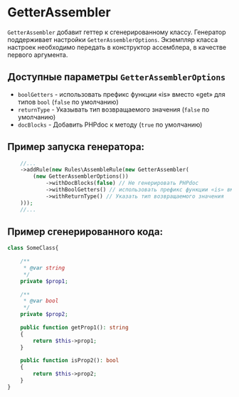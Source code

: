 # GetterAssembler

`GetterAssembler` добавит геттер к сгенерированному классу.
Генератор поддерживает настройки `GetterAssemblerOptions`.
Экземпляр класса настроек необходимо передать в конструктор ассемблера, в качестве первого аргумента.

## Доступные параметры `GetterAssemblerOptions`
- `boolGetters` - использовать префикс функции «is» вместо «get» для типов `bool` (`false` по умолчанию)
- `returnType` - Указывать тип возвращаемого значения (`false` по умолчанию)
- `docBlocks` - Добавить PHPdoc к методу (`true` по умолчанию)

## Пример запуска генератора:
```php
    //...
    ->addRule(new Rules\AssembleRule(new GetterAssembler(
        (new GetterAssemblerOptions())
            ->withDocBlocks(false) // Не генерировать PHPdoc
            ->withBoolGetters() // использовать префикс функции «is» вместо «get» для типов `bool`
            ->withReturnType() // Указать тип возвращаемого значения
    )));
    //...
```

## Пример сгенерированного кода:
```php
class SomeClass{
    
    /** 
     * @var string 
     */
    private $prop1;
    
    /** 
     * @var bool 
     */
    private $prop2;
    
    public function getProp1(): string
    {
        return $this->prop1;
    }
    
    public function isProp2(): bool
    {
        return $this->prop2;
    }
}
```
